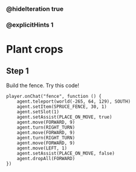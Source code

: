 ### @hideIteration true 
### @explicitHints 1

# Plant crops
## Step 1
Build the fence. Try this code!


```template
player.onChat("fence", function () {
    agent.teleport(world(-265, 64, 129), SOUTH)
    agent.setItem(SPRUCE_FENCE, 30, 1)
    agent.setSlot(1)
    agent.setAssist(PLACE_ON_MOVE, true)
    agent.move(FORWARD, 9)
    agent.turn(RIGHT_TURN)
    agent.move(FORWARD, 9)
    agent.turn(RIGHT_TURN)
    agent.move(FORWARD, 9)
    agent.move(LEFT, 1)
    agent.setAssist(PLACE_ON_MOVE, false)
    agent.dropAll(FORWARD)
})
```
